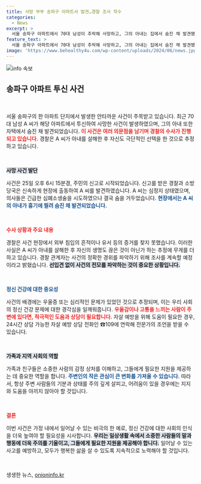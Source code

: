 ```yaml
---
title: 사망 부부 송파구 아파트서 발견…경찰 조사 착수
categories:
  - News
excerpt: >
  서울 송파구 아파트에서 70대 남성이 추락해 사망하고, 그의 아내는 집에서 숨진 채 발견됐다. 경찰은 남성이 아내를 살해한 후 투신한 것으로 추정하며 수사 중이다. 충격적인 사건의 전말은?
feature_text: >
  서울 송파구 아파트에서 70대 남성이 추락해 사망하고, 그의 아내는 집에서 숨진 채 발견됐다. 경찰은 남성이 아내를 살해한 후 투신한 것으로 추정하며 수사 중이다. 충격적인 사건의 전말은?
image: 'https://www.behealthy4u.com/wp-content/uploads/2024/06/news.jpg'
---
```


<p><img src="https://www.behealthy4u.com/wp-content/uploads/2024/06/news.jpg" alt="info 속보" /></p>

<h2 data-ke-size="size26">송파구 아파트 투신 사건</h2>

<p data-ke-size="size16">&nbsp;</p>

<p>서울 송파구의 한 아파트 단지에서 발생한 안타까운 사건이 주목받고 있습니다. 최근 70대 남성 A 씨가 해당 아파트에서 투신하여 사망한 사건이 발생하였으며, 그의 아내 또한 자택에서 숨진 채 발견되었습니다. <b><span style="color: #ee2323;">이 사건은 여러 의문점을 남기며 경찰의 수사가 진행되고 있습니다.</span></b> 경찰은 A 씨가 아내를 살해한 후 자신도 극단적인 선택을 한 것으로 추정하고 있습니다.</p>

<p data-ke-size="size16">&nbsp;</p>

<p><b><span style="background-color: #21538527;">사망 사건 발단</span></b></p>

<p>사건은 25일 오후 6시 15분경, 주민의 신고로 시작되었습니다. 신고를 받은 경찰과 소방당국은 신속하게 현장에 출동하여 A 씨를 발견하였습니다. A 씨는 심정지 상태였으며, 의사들은 긴급한 심폐소생술을 시도하였으나 결국 숨을 거두었습니다. <b><span style="color: #1a5490;">현장에서는 A 씨의 아내가 흉기에 찔려 숨진 채 발견되었습니다.</span></b></p>

<p data-ke-size="size16">&nbsp;</p>

<p><b><span style="color: #ee2323;">수사 상황과 주요 내용</span></b></p>

<p>경찰은 사건 현장에서 외부 침입의 흔적이나 유서 등의 증거를 찾지 못했습니다. 이러한 사실은 A 씨가 아내를 살해한 후 자신의 생명도 끊은 것이 아닌가 하는 추정에 무게를 더하고 있습니다. 경찰 관계자는 사건의 정확한 경위를 파악하기 위해 조사를 계속할 예정이라고 밝혔습니다. <b><span style="background-color: #21538527;">선입견 없이 사건의 전모를 파악하는 것이 중요한 상황입니다.</span></b></p>

<p data-ke-size="size16">&nbsp;</p>

<p><b><span style="color: #1a5490;">정신 건강에 대한 중요성</span></b></p>

<p>사건의 배경에는 우울증 또는 심리적인 문제가 있었던 것으로 추정되며, 이는 우리 사회의 정신 건강 문제에 대한 경각심을 일깨워줍니다. <b><span style="color: #ee2323;">우울감이나 고통을 느끼는 사람이 주변에 있다면, 적극적인 도움과 상담이 필요합니다.</span></b> 자살 예방을 위해 도움이 필요한 경우, 24시간 상담 가능한 자살 예방 상담 전화인 ☎109에 연락해 전문가의 조언을 받을 수 있습니다.</p>

<p data-ke-size="size16">&nbsp;</p>

<p><b><span style="background-color: #21538527;">가족과 지역 사회의 역할</span></b></p>

<p>가족과 친구들은 소중한 사람의 감정 상처를 이해하고, 그들에게 필요한 지원을 제공하는 데 중요한 역할을 합니다. <b><span style="color: #1a5490;">주변인의 작은 관심이 큰 변화를 가져올 수 있습니다.</span></b> 따라서, 항상 주변 사람들의 기분과 상태를 주의 깊게 살피고, 어려움이 있을 경우에는 지지와 도움을 아끼지 않아야 할 것입니다.</p>

<p data-ke-size="size16">&nbsp;</p>

<p><b><span style="color: #ee2323;">결론</span></b></p>

<p>이번 사건은 가정 내에서 일어날 수 있는 비극의 한 예로, 정신 건강에 대한 사회의 인식을 더욱 높여야 할 필요성을 시사합니다. <b><span style="background-color: #21538527;">우리는 일상생활 속에서 소중한 사람들의 말과 행동에 더욱 주의를 기울이고, 그들에게 필요한 지원을 제공해야 합니다.</span></b> 일어날 수 있는 사고를 예방하고, 모두가 행복한 삶을 살 수 있도록 지속적으로 노력해야 할 것입니다.</p>

<p data-ke-size="size16">&nbsp;</p>
생생한 뉴스, <a href="https://onioninfo.kr" rel="dofollow">onioninfo.kr</a>


